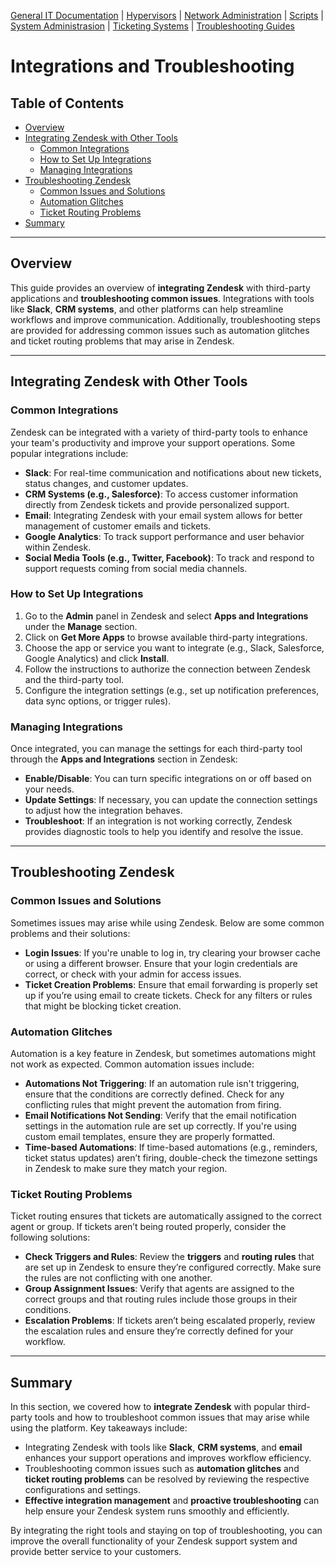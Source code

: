 [General IT Documentation](/README.md) | [Hypervisors](/Hypervisors/README.md) | [Network Administration](/Network%20Administration/Network%20Configuration%20Basics.md) | [Scripts](/Scripts/README.md) | [System Administrasion](/System%20Administration/README.md) | [Ticketing Systems](../README.md) | [Troubleshooting Guides](/Troubleshooting%20Guides/IT%20Troubleshooting%20Documentation.md)
# Integrations and Troubleshooting

## Table of Contents
- [Overview](#overview)
- [Integrating Zendesk with Other Tools](#integrating-zendesk-with-other-tools)
  - [Common Integrations](#common-integrations)
  - [How to Set Up Integrations](#how-to-set-up-integrations)
  - [Managing Integrations](#managing-integrations)
- [Troubleshooting Zendesk](#troubleshooting-zendesk)
  - [Common Issues and Solutions](#common-issues-and-solutions)
  - [Automation Glitches](#automation-glitches)
  - [Ticket Routing Problems](#ticket-routing-problems)
- [Summary](#summary)

---

## Overview

This guide provides an overview of **integrating Zendesk** with third-party applications and **troubleshooting common issues**. Integrations with tools like **Slack**, **CRM systems**, and other platforms can help streamline workflows and improve communication. Additionally, troubleshooting steps are provided for addressing common issues such as automation glitches and ticket routing problems that may arise in Zendesk.

---

## Integrating Zendesk with Other Tools

### Common Integrations

Zendesk can be integrated with a variety of third-party tools to enhance your team's productivity and improve your support operations. Some popular integrations include:

- **Slack**: For real-time communication and notifications about new tickets, status changes, and customer updates.
- **CRM Systems (e.g., Salesforce)**: To access customer information directly from Zendesk tickets and provide personalized support.
- **Email**: Integrating Zendesk with your email system allows for better management of customer emails and tickets.
- **Google Analytics**: To track support performance and user behavior within Zendesk.
- **Social Media Tools (e.g., Twitter, Facebook)**: To track and respond to support requests coming from social media channels.

### How to Set Up Integrations

1. Go to the **Admin** panel in Zendesk and select **Apps and Integrations** under the **Manage** section.
2. Click on **Get More Apps** to browse available third-party integrations.
3. Choose the app or service you want to integrate (e.g., Slack, Salesforce, Google Analytics) and click **Install**.
4. Follow the instructions to authorize the connection between Zendesk and the third-party tool.
5. Configure the integration settings (e.g., set up notification preferences, data sync options, or trigger rules).

### Managing Integrations

Once integrated, you can manage the settings for each third-party tool through the **Apps and Integrations** section in Zendesk:
- **Enable/Disable**: You can turn specific integrations on or off based on your needs.
- **Update Settings**: If necessary, you can update the connection settings to adjust how the integration behaves.
- **Troubleshoot**: If an integration is not working correctly, Zendesk provides diagnostic tools to help you identify and resolve the issue.

---

## Troubleshooting Zendesk

### Common Issues and Solutions

Sometimes issues may arise while using Zendesk. Below are some common problems and their solutions:

- **Login Issues**: If you're unable to log in, try clearing your browser cache or using a different browser. Ensure that your login credentials are correct, or check with your admin for access issues.
- **Ticket Creation Problems**: Ensure that email forwarding is properly set up if you’re using email to create tickets. Check for any filters or rules that might be blocking ticket creation.

### Automation Glitches

Automation is a key feature in Zendesk, but sometimes automations might not work as expected. Common automation issues include:

- **Automations Not Triggering**: If an automation rule isn't triggering, ensure that the conditions are correctly defined. Check for any conflicting rules that might prevent the automation from firing.
- **Email Notifications Not Sending**: Verify that the email notification settings in the automation rule are set up correctly. If you're using custom email templates, ensure they are properly formatted.
- **Time-based Automations**: If time-based automations (e.g., reminders, ticket status updates) aren’t firing, double-check the timezone settings in Zendesk to make sure they match your region.

### Ticket Routing Problems

Ticket routing ensures that tickets are automatically assigned to the correct agent or group. If tickets aren’t being routed properly, consider the following solutions:

- **Check Triggers and Rules**: Review the **triggers** and **routing rules** that are set up in Zendesk to ensure they’re configured correctly. Make sure the rules are not conflicting with one another.
- **Group Assignment Issues**: Verify that agents are assigned to the correct groups and that routing rules include those groups in their conditions.
- **Escalation Problems**: If tickets aren’t being escalated properly, review the escalation rules and ensure they’re correctly defined for your workflow.

---

## Summary

In this section, we covered how to **integrate Zendesk** with popular third-party tools and how to troubleshoot common issues that may arise while using the platform. Key takeaways include:
- Integrating Zendesk with tools like **Slack**, **CRM systems**, and **email** enhances your support operations and improves workflow efficiency.
- Troubleshooting common issues such as **automation glitches** and **ticket routing problems** can be resolved by reviewing the respective configurations and settings.
- **Effective integration management** and **proactive troubleshooting** can help ensure your Zendesk system runs smoothly and efficiently.

By integrating the right tools and staying on top of troubleshooting, you can improve the overall functionality of your Zendesk support system and provide better service to your customers.
